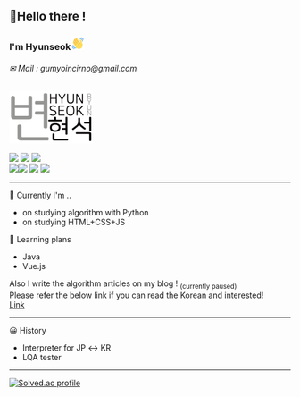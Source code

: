 <div class="top">
 <div>
  <h2>🙇Hello there ! </h2>
  <h3>I'm Hyunseok<img src="img/wave-hello.gif" width="25px"></h3>
  <h6>✉ Mail : gumyoincirno@gmail.com</h3>
  </div>
  <div>
  <img src="img/image1.png" width="150px"></img>
  </div>
</div>

<img src="https://img.shields.io/badge/-Python-b0e0e6?style=flat&logo=Python"> <img src="https://img.shields.io/badge/-HTML-f0ffff?style=flat&logo=html5"> <img src="https://img.shields.io/badge/-CSS-0000FF?style=flat&logo=CSS3">
<br>
<a href="https://instagram.com/hyun_seok_b" >
<img src="https://www.instagram.com/static/images/ico/favicon.ico/36b3ee2d91ed.ico" width="22px"></a><a href="https://www.facebook.com/hyunsuk.byun.56"><img src="https://static.xx.fbcdn.net/rsrc.php/yD/r/d4ZIVX-5C-b.ico" width="22px"></a>
<a href="https://hbyun.tistory.com/"><img src="https://t1.daumcdn.net/tistory_admin/static/top/favicon_0630.ico" width="22px"></a>
<a href="https://hbyun.tistory.com/"><img src="img/discord.ico" width="22px"></a>

</center>

---

💬 Currently I'm ..
- on studying algorithm with Python
- on studying HTML+CSS+JS

📅 Learning plans
- Java
- Vue.js

Also I write the algorithm articles on my blog ! 
<sub>(currently paused)</sub><br>
Please refer the below link if you can read the Korean and interested!<br>
<a href="https://hbyun.tistory.com">Link</a>

---
😀 History 
- Interpreter for JP ↔ KR
- LQA tester 
---
[![Solved.ac profile](http://mazassumnida.wtf/api/generate_badge?boj={hseoks})](https://solved.ac/{hseoks})


